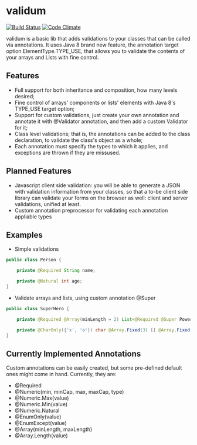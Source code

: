 validum
===

[![Build Status](https://travis-ci.org/luanpotter/validum.svg)](https://travis-ci.org/luanpotter/validum)
[![Code Climate](https://codeclimate.com/github/luanpotter/validum/badges/gpa.svg)](https://codeclimate.com/github/luanpotter/validum)

validum is a basic lib that adds validations to your classes that can be called via annotations.
It uses Java 8 brand new feature, the annotation target option ElementType.TYPE_USE, that allows you to validate the contents of your arrays and Lists with fine control.

Features
---
 * Full support for both inheritance and composition, how many levels desired;
 * Fine control of arrays' components or lists' elements with Java 8's TYPE_USE target option;
 * Support for custom validations, just create your own annotation and annotate it with @Validator annotation, and then add a custom Validator for it;
 * Class level validations; that is, the annotations can be added to the class declaration, to validate the class's object as a whole;
 * Each annotation must specify the types to which it applies, and exceptions are thrown if they are missused.

Planned Features
---
 * Javascript client side validation: you will be able to generate a JSON with validation information from your classes, so that a to-be client side library can validate your forms on the browser as well: client and server validations, unified at least.
 * Custom annotation preprocessor for validating each annotation appliable types

Examples
---

* Simple validations
```java
public class Person {

    private @Required String name;

    private @Natural int age;
}
```
* Validate arrays and lists, using custom annotation @Super
```java
public class SuperHero {

    private @Required @Array(minLength = 2) List<@Required @Super Power> powers;

    private @CharOnly({'x', 'o'}) char @Array.Fixed(3) [] @Array.Fixed(3) [] currentTickTackToeBoard;
}
```

Currently Implemented Annotations
---

Custom annotations can be easily created, but some pre-defined default ones might come in hand. Currently, they are:

 * @Required
 * @Numeric(min, minCap, max, maxCap, type)
 * @Numeric.Max(value)
 * @Numeric.Min(value)
 * @Numeric.Natural
 * @EnumOnly(value)
 * @EnumExcept(value)
 * @Array(minLength, maxLength)
 * @Array.Length(value)
